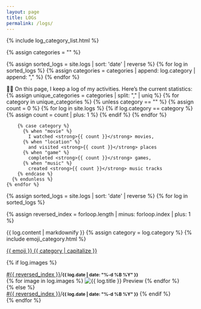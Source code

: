 ```yaml
---
layout: page
title: LOGs
permalink: /logs/
---
```


{% include log_category_list.html %}

{% assign categories = "" %}

{% assign sorted_logs = site.logs | sort: 'date' | reverse %}
{% for log in sorted_logs %}
  {% assign categories = categories | append: log.category | append: "," %}
{% endfor %}

<div class="bubble">
 💁‍♂️ On this page, I keep a log of my activities. Here’s the current statistics:
    {% assign unique_categories = categories | split: "," | uniq %}
    {% for category in unique_categories %}
      {% unless category == "" %}
        {% assign count = 0 %}
        {% for log in site.logs %}
          {% if log.category == category %}
            {% assign count = count | plus: 1 %}
          {% endif %}
        {% endfor %}
        
        {% case category %}
          {% when "movie" %}
            I watched <strong>{{ count }}</strong> movies,
          {% when "location" %}
            and visited <strong>{{ count }}</strong> places
          {% when "game" %}
            completed <strong>{{ count }}</strong> games,
          {% when "music" %}
            created <strong>{{ count }}</strong> music tracks
        {% endcase %}
      {% endunless %}
    {% endfor %}
</div>
<div class="spacer"></div>

{% assign sorted_logs = site.logs | sort: 'date' | reverse %}
{% for log in sorted_logs %}
<div class="bubble">
  {% assign reversed_index = forloop.length | minus: forloop.index | plus: 1 %}
  
  {{ log.content | markdownify }}
  {% assign category = log.category %}
  {% include emoji_category.html %}

  <span class="badge"><a href="{{ site.baseurl }}/logs/{{ log.category }}">{{ emoji }} {{ category | capitalize }}</a></span>

  {% if log.images %}
  <div class="container-two-columns">
    <div class="content-two-columns">
      <span class="log-number"><a href="{{ log.url }}">#{{ reversed_index }}</a></span>/<small><b>{{ log.date | date: "%-d %B %Y" }}</b></small>
    </div>
    <div class="image-preview">
    {% for image in log.images %}
      <img src="/assets/img/{{ log.category }}/{{ image }}" alt="{{ log.title }} Preview" class="thumbnail"
                onclick="openModal('/assets/img/{{ log.category }}/{{ image }}')" />
    {% endfor %}
    </div>
  </div>
  {% else %}
    <div class="spacer"></div>
    <span class="log-number"><a href="{{ log.url }}">#{{ reversed_index }}</a></span>/<small><b>{{ log.date | date: "%-d %B %Y" }}</b></small>
  {% endif %}
</div>

<div class="spacer"></div>
{% endfor %}